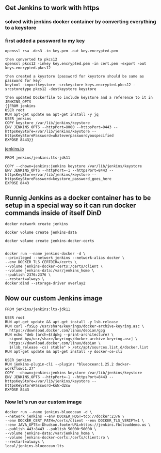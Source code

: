 ## Get Jenkins to work with https

### solved with jenkins docker container by converting everything to a keystore

### first added a password to my key

````
openssl rsa -des3 -in key.pem -out key.encrypted.pem

then converted to pkcs12
openssl pkcs12 -inkey key.encrypted.pem -in cert.pem -export -out keys.encrypted.pkcs12

then created a keystore (password for keystore should be same as password for key)
keytool -importkeystore -srckeystore keys.encrypted.pkcs12 -srcstoretype pkcs12 -destkeystore keystore

then updated Dockerfile to include keystore and a reference to it in JENKINS_OPTS
{{FROM jenkins
USER root
RUN apt-get update && apt-get install -y jq
USER jenkins
COPY keystore /var/lib/jenkins/keystore
ENV JENKINS_OPTS --httpPort=8080 --httpsPort=8443 --httpsKeyStore=/var/lib/jenkins/keystore --httpsKeyStorePassword=whateverpasswordyouspecified
EXPOSE 8443}}
````

[jenkins.io](https://issues.jenkins.io/browse/JENKINS-22448)


````
FROM jenkins/jenkins:lts-jdk11

COPY --chown=jenkins:jenkins keystore /var/lib/jenkins/keystore
ENV JENKINS_OPTS --httpPort=-1 --httpsPort=8443 --httpsKeyStore=/var/lib/jenkins/keystore --httpsKeyStorePassword=keystore_password_goes_here
EXPOSE 8443
````


## Runnig Jenkins as a docker container has to be setup in a special way so it can run docker commands inside of itself DinD

````
docker network create jenkins

docker volume create jenkins-data

docker volume create jenkins-docker-certs
````

````

docker run --name jenkins-docker -d \
--privileged --network jenkins --network-alias docker \
--env DOCKER_TLS_CERTDIR=/certs \
--volume jenkins-docker-certs:/certs/client \
--volume jenkins-data:/var/jenkins_home \
--publish 2376:2376 \
--restart=always \
docker:dind --storage-driver overlay2
````

## Now our custom Jenkins image


````
FROM jenkins/jenkins:lts-jdk11

USER root
RUN apt-get update && apt-get install -y lsb-release
RUN curl -fsSLo /usr/share/keyrings/docker-archive-keyring.asc \
  https://download.docker.com/linux/debian/gpg
RUN echo "deb [arch=$(dpkg --print-architecture) \
  signed-by=/usr/share/keyrings/docker-archive-keyring.asc] \
  https://download.docker.com/linux/debian \
  $(lsb_release -cs) stable" > /etc/apt/sources.list.d/docker.list
RUN apt-get update && apt-get install -y docker-ce-cli

USER jenkins
RUN jenkins-plugin-cli --plugins "blueocean:1.25.2 docker-workflow:1.27"
COPY --chown=jenkins:jenkins keystore /var/lib/jenkins/keystore
ENV JENKINS_OPTS --httpPort=-1 --httpsPort=8443 --httpsKeyStore=/var/lib/jenkins/keystore --httpsKeyStorePassword=kuN>d2sw
EXPOSE 8443

````

### Now let's run our custom image

````
docker run --name jenkins-blueocean -d \
--network jenkins --env DOCKER_HOST=tcp://docker:2376 \
--env DOCKER_CERT_PATH=/certs/client --env DOCKER_TLS_VERIFY=1 \
--env JAVA_OPTS=-Dhudson.footerURL=https://jenkins.fbclouddemo.us \
--publish 443:8443 --publish 50000:50000 \
--volume jenkins-data:/var/jenkins_home \
--volume jenkins-docker-certs:/certs/client:ro \
--restart=always \
local/jenkins-blueocean:lts
````

